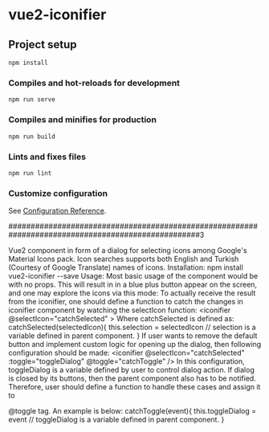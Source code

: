 # vue2-iconifier

## Project setup
```
npm install
```

### Compiles and hot-reloads for development
```
npm run serve
```

### Compiles and minifies for production
```
npm run build
```

### Lints and fixes files
```
npm run lint
```

### Customize configuration
See [Configuration Reference](https://cli.vuejs.org/config/).


###################################################################################################3

Vue2 component in form of a dialog for selecting icons among Google's Material Icons pack. Icon searches supports both English and Turkish (Courtesy of Google Translate) names of icons.
Installation:
npm install vue2-iconifier --save
Usage:
Most basic usage of the component would be with no props. This will result in in a blue plus button appear on the screen, and one may explore the icons via this mode:
<iconifier></iconifier>
To actually receive the result from the iconifier, one should define a function to catch the changes in iconifier component by watching the selectIcon function:
<iconifier @selectIcon="catchSelected" ></iconifier>
Where catchSelected is defined as:
catchSelected(selectedIcon){
    this.selection = selectedIcon // selection is a variable defined in parent component.
}
If user wants to remove the default button and implement custom logic for opening up the dialog, then following configuration should be made:
<iconifier @selectIcon="catchSelected" :toggle="toggleDialog" @toggle="catchToggle"  />
In this configuration, toggleDialog is a variable defined by user to control dialog action. If dialog is closed by its buttons, then the parent component also has to be notified. Therefore, user should define a function to handle these cases and assign it to 

@toggle tag. An example is below:
catchToggle(event){
    this.toggleDialog = event // toggleDialog is a variable defined in parent component.
}






